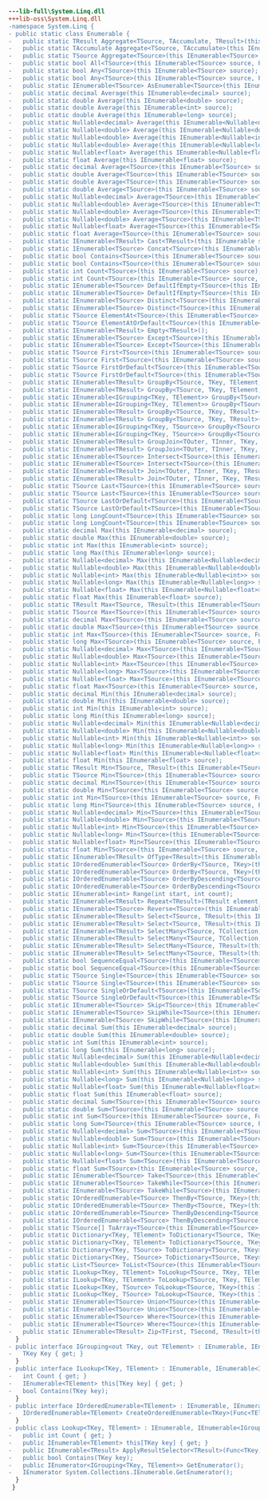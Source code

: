 ﻿```diff
---lib-full\System.Linq.dll
+++lib-oss\System.Linq.dll
-namespace System.Linq {
- public static class Enumerable {
-   public static TResult Aggregate<TSource, TAccumulate, TResult>(this IEnumerable<TSource> source, TAccumulate seed, Func<TAccumulate, TSource, TAccumulate> func, Func<TAccumulate, TResult> resultSelector);
-   public static TAccumulate Aggregate<TSource, TAccumulate>(this IEnumerable<TSource> source, TAccumulate seed, Func<TAccumulate, TSource, TAccumulate> func);
-   public static TSource Aggregate<TSource>(this IEnumerable<TSource> source, Func<TSource, TSource, TSource> func);
-   public static bool All<TSource>(this IEnumerable<TSource> source, Func<TSource, bool> predicate);
-   public static bool Any<TSource>(this IEnumerable<TSource> source);
-   public static bool Any<TSource>(this IEnumerable<TSource> source, Func<TSource, bool> predicate);
-   public static IEnumerable<TSource> AsEnumerable<TSource>(this IEnumerable<TSource> source);
-   public static decimal Average(this IEnumerable<decimal> source);
-   public static double Average(this IEnumerable<double> source);
-   public static double Average(this IEnumerable<int> source);
-   public static double Average(this IEnumerable<long> source);
-   public static Nullable<decimal> Average(this IEnumerable<Nullable<decimal>> source);
-   public static Nullable<double> Average(this IEnumerable<Nullable<double>> source);
-   public static Nullable<double> Average(this IEnumerable<Nullable<int>> source);
-   public static Nullable<double> Average(this IEnumerable<Nullable<long>> source);
-   public static Nullable<float> Average(this IEnumerable<Nullable<float>> source);
-   public static float Average(this IEnumerable<float> source);
-   public static decimal Average<TSource>(this IEnumerable<TSource> source, Func<TSource, decimal> selector);
-   public static double Average<TSource>(this IEnumerable<TSource> source, Func<TSource, double> selector);
-   public static double Average<TSource>(this IEnumerable<TSource> source, Func<TSource, int> selector);
-   public static double Average<TSource>(this IEnumerable<TSource> source, Func<TSource, long> selector);
-   public static Nullable<decimal> Average<TSource>(this IEnumerable<TSource> source, Func<TSource, Nullable<decimal>> selector);
-   public static Nullable<double> Average<TSource>(this IEnumerable<TSource> source, Func<TSource, Nullable<double>> selector);
-   public static Nullable<double> Average<TSource>(this IEnumerable<TSource> source, Func<TSource, Nullable<int>> selector);
-   public static Nullable<double> Average<TSource>(this IEnumerable<TSource> source, Func<TSource, Nullable<long>> selector);
-   public static Nullable<float> Average<TSource>(this IEnumerable<TSource> source, Func<TSource, Nullable<float>> selector);
-   public static float Average<TSource>(this IEnumerable<TSource> source, Func<TSource, float> selector);
-   public static IEnumerable<TResult> Cast<TResult>(this IEnumerable source);
-   public static IEnumerable<TSource> Concat<TSource>(this IEnumerable<TSource> first, IEnumerable<TSource> second);
-   public static bool Contains<TSource>(this IEnumerable<TSource> source, TSource value);
-   public static bool Contains<TSource>(this IEnumerable<TSource> source, TSource value, IEqualityComparer<TSource> comparer);
-   public static int Count<TSource>(this IEnumerable<TSource> source);
-   public static int Count<TSource>(this IEnumerable<TSource> source, Func<TSource, bool> predicate);
-   public static IEnumerable<TSource> DefaultIfEmpty<TSource>(this IEnumerable<TSource> source);
-   public static IEnumerable<TSource> DefaultIfEmpty<TSource>(this IEnumerable<TSource> source, TSource defaultValue);
-   public static IEnumerable<TSource> Distinct<TSource>(this IEnumerable<TSource> source);
-   public static IEnumerable<TSource> Distinct<TSource>(this IEnumerable<TSource> source, IEqualityComparer<TSource> comparer);
-   public static TSource ElementAt<TSource>(this IEnumerable<TSource> source, int index);
-   public static TSource ElementAtOrDefault<TSource>(this IEnumerable<TSource> source, int index);
-   public static IEnumerable<TResult> Empty<TResult>();
-   public static IEnumerable<TSource> Except<TSource>(this IEnumerable<TSource> first, IEnumerable<TSource> second);
-   public static IEnumerable<TSource> Except<TSource>(this IEnumerable<TSource> first, IEnumerable<TSource> second, IEqualityComparer<TSource> comparer);
-   public static TSource First<TSource>(this IEnumerable<TSource> source);
-   public static TSource First<TSource>(this IEnumerable<TSource> source, Func<TSource, bool> predicate);
-   public static TSource FirstOrDefault<TSource>(this IEnumerable<TSource> source);
-   public static TSource FirstOrDefault<TSource>(this IEnumerable<TSource> source, Func<TSource, bool> predicate);
-   public static IEnumerable<TResult> GroupBy<TSource, TKey, TElement, TResult>(this IEnumerable<TSource> source, Func<TSource, TKey> keySelector, Func<TSource, TElement> elementSelector, Func<TKey, IEnumerable<TElement>, TResult> resultSelector);
-   public static IEnumerable<TResult> GroupBy<TSource, TKey, TElement, TResult>(this IEnumerable<TSource> source, Func<TSource, TKey> keySelector, Func<TSource, TElement> elementSelector, Func<TKey, IEnumerable<TElement>, TResult> resultSelector, IEqualityComparer<TKey> comparer);
-   public static IEnumerable<IGrouping<TKey, TElement>> GroupBy<TSource, TKey, TElement>(this IEnumerable<TSource> source, Func<TSource, TKey> keySelector, Func<TSource, TElement> elementSelector);
-   public static IEnumerable<IGrouping<TKey, TElement>> GroupBy<TSource, TKey, TElement>(this IEnumerable<TSource> source, Func<TSource, TKey> keySelector, Func<TSource, TElement> elementSelector, IEqualityComparer<TKey> comparer);
-   public static IEnumerable<TResult> GroupBy<TSource, TKey, TResult>(this IEnumerable<TSource> source, Func<TSource, TKey> keySelector, Func<TKey, IEnumerable<TSource>, TResult> resultSelector);
-   public static IEnumerable<TResult> GroupBy<TSource, TKey, TResult>(this IEnumerable<TSource> source, Func<TSource, TKey> keySelector, Func<TKey, IEnumerable<TSource>, TResult> resultSelector, IEqualityComparer<TKey> comparer);
-   public static IEnumerable<IGrouping<TKey, TSource>> GroupBy<TSource, TKey>(this IEnumerable<TSource> source, Func<TSource, TKey> keySelector);
-   public static IEnumerable<IGrouping<TKey, TSource>> GroupBy<TSource, TKey>(this IEnumerable<TSource> source, Func<TSource, TKey> keySelector, IEqualityComparer<TKey> comparer);
-   public static IEnumerable<TResult> GroupJoin<TOuter, TInner, TKey, TResult>(this IEnumerable<TOuter> outer, IEnumerable<TInner> inner, Func<TOuter, TKey> outerKeySelector, Func<TInner, TKey> innerKeySelector, Func<TOuter, IEnumerable<TInner>, TResult> resultSelector);
-   public static IEnumerable<TResult> GroupJoin<TOuter, TInner, TKey, TResult>(this IEnumerable<TOuter> outer, IEnumerable<TInner> inner, Func<TOuter, TKey> outerKeySelector, Func<TInner, TKey> innerKeySelector, Func<TOuter, IEnumerable<TInner>, TResult> resultSelector, IEqualityComparer<TKey> comparer);
-   public static IEnumerable<TSource> Intersect<TSource>(this IEnumerable<TSource> first, IEnumerable<TSource> second);
-   public static IEnumerable<TSource> Intersect<TSource>(this IEnumerable<TSource> first, IEnumerable<TSource> second, IEqualityComparer<TSource> comparer);
-   public static IEnumerable<TResult> Join<TOuter, TInner, TKey, TResult>(this IEnumerable<TOuter> outer, IEnumerable<TInner> inner, Func<TOuter, TKey> outerKeySelector, Func<TInner, TKey> innerKeySelector, Func<TOuter, TInner, TResult> resultSelector);
-   public static IEnumerable<TResult> Join<TOuter, TInner, TKey, TResult>(this IEnumerable<TOuter> outer, IEnumerable<TInner> inner, Func<TOuter, TKey> outerKeySelector, Func<TInner, TKey> innerKeySelector, Func<TOuter, TInner, TResult> resultSelector, IEqualityComparer<TKey> comparer);
-   public static TSource Last<TSource>(this IEnumerable<TSource> source);
-   public static TSource Last<TSource>(this IEnumerable<TSource> source, Func<TSource, bool> predicate);
-   public static TSource LastOrDefault<TSource>(this IEnumerable<TSource> source);
-   public static TSource LastOrDefault<TSource>(this IEnumerable<TSource> source, Func<TSource, bool> predicate);
-   public static long LongCount<TSource>(this IEnumerable<TSource> source);
-   public static long LongCount<TSource>(this IEnumerable<TSource> source, Func<TSource, bool> predicate);
-   public static decimal Max(this IEnumerable<decimal> source);
-   public static double Max(this IEnumerable<double> source);
-   public static int Max(this IEnumerable<int> source);
-   public static long Max(this IEnumerable<long> source);
-   public static Nullable<decimal> Max(this IEnumerable<Nullable<decimal>> source);
-   public static Nullable<double> Max(this IEnumerable<Nullable<double>> source);
-   public static Nullable<int> Max(this IEnumerable<Nullable<int>> source);
-   public static Nullable<long> Max(this IEnumerable<Nullable<long>> source);
-   public static Nullable<float> Max(this IEnumerable<Nullable<float>> source);
-   public static float Max(this IEnumerable<float> source);
-   public static TResult Max<TSource, TResult>(this IEnumerable<TSource> source, Func<TSource, TResult> selector);
-   public static TSource Max<TSource>(this IEnumerable<TSource> source);
-   public static decimal Max<TSource>(this IEnumerable<TSource> source, Func<TSource, decimal> selector);
-   public static double Max<TSource>(this IEnumerable<TSource> source, Func<TSource, double> selector);
-   public static int Max<TSource>(this IEnumerable<TSource> source, Func<TSource, int> selector);
-   public static long Max<TSource>(this IEnumerable<TSource> source, Func<TSource, long> selector);
-   public static Nullable<decimal> Max<TSource>(this IEnumerable<TSource> source, Func<TSource, Nullable<decimal>> selector);
-   public static Nullable<double> Max<TSource>(this IEnumerable<TSource> source, Func<TSource, Nullable<double>> selector);
-   public static Nullable<int> Max<TSource>(this IEnumerable<TSource> source, Func<TSource, Nullable<int>> selector);
-   public static Nullable<long> Max<TSource>(this IEnumerable<TSource> source, Func<TSource, Nullable<long>> selector);
-   public static Nullable<float> Max<TSource>(this IEnumerable<TSource> source, Func<TSource, Nullable<float>> selector);
-   public static float Max<TSource>(this IEnumerable<TSource> source, Func<TSource, float> selector);
-   public static decimal Min(this IEnumerable<decimal> source);
-   public static double Min(this IEnumerable<double> source);
-   public static int Min(this IEnumerable<int> source);
-   public static long Min(this IEnumerable<long> source);
-   public static Nullable<decimal> Min(this IEnumerable<Nullable<decimal>> source);
-   public static Nullable<double> Min(this IEnumerable<Nullable<double>> source);
-   public static Nullable<int> Min(this IEnumerable<Nullable<int>> source);
-   public static Nullable<long> Min(this IEnumerable<Nullable<long>> source);
-   public static Nullable<float> Min(this IEnumerable<Nullable<float>> source);
-   public static float Min(this IEnumerable<float> source);
-   public static TResult Min<TSource, TResult>(this IEnumerable<TSource> source, Func<TSource, TResult> selector);
-   public static TSource Min<TSource>(this IEnumerable<TSource> source);
-   public static decimal Min<TSource>(this IEnumerable<TSource> source, Func<TSource, decimal> selector);
-   public static double Min<TSource>(this IEnumerable<TSource> source, Func<TSource, double> selector);
-   public static int Min<TSource>(this IEnumerable<TSource> source, Func<TSource, int> selector);
-   public static long Min<TSource>(this IEnumerable<TSource> source, Func<TSource, long> selector);
-   public static Nullable<decimal> Min<TSource>(this IEnumerable<TSource> source, Func<TSource, Nullable<decimal>> selector);
-   public static Nullable<double> Min<TSource>(this IEnumerable<TSource> source, Func<TSource, Nullable<double>> selector);
-   public static Nullable<int> Min<TSource>(this IEnumerable<TSource> source, Func<TSource, Nullable<int>> selector);
-   public static Nullable<long> Min<TSource>(this IEnumerable<TSource> source, Func<TSource, Nullable<long>> selector);
-   public static Nullable<float> Min<TSource>(this IEnumerable<TSource> source, Func<TSource, Nullable<float>> selector);
-   public static float Min<TSource>(this IEnumerable<TSource> source, Func<TSource, float> selector);
-   public static IEnumerable<TResult> OfType<TResult>(this IEnumerable source);
-   public static IOrderedEnumerable<TSource> OrderBy<TSource, TKey>(this IEnumerable<TSource> source, Func<TSource, TKey> keySelector);
-   public static IOrderedEnumerable<TSource> OrderBy<TSource, TKey>(this IEnumerable<TSource> source, Func<TSource, TKey> keySelector, IComparer<TKey> comparer);
-   public static IOrderedEnumerable<TSource> OrderByDescending<TSource, TKey>(this IEnumerable<TSource> source, Func<TSource, TKey> keySelector);
-   public static IOrderedEnumerable<TSource> OrderByDescending<TSource, TKey>(this IEnumerable<TSource> source, Func<TSource, TKey> keySelector, IComparer<TKey> comparer);
-   public static IEnumerable<int> Range(int start, int count);
-   public static IEnumerable<TResult> Repeat<TResult>(TResult element, int count);
-   public static IEnumerable<TSource> Reverse<TSource>(this IEnumerable<TSource> source);
-   public static IEnumerable<TResult> Select<TSource, TResult>(this IEnumerable<TSource> source, Func<TSource, int, TResult> selector);
-   public static IEnumerable<TResult> Select<TSource, TResult>(this IEnumerable<TSource> source, Func<TSource, TResult> selector);
-   public static IEnumerable<TResult> SelectMany<TSource, TCollection, TResult>(this IEnumerable<TSource> source, Func<TSource, IEnumerable<TCollection>> collectionSelector, Func<TSource, TCollection, TResult> resultSelector);
-   public static IEnumerable<TResult> SelectMany<TSource, TCollection, TResult>(this IEnumerable<TSource> source, Func<TSource, int, IEnumerable<TCollection>> collectionSelector, Func<TSource, TCollection, TResult> resultSelector);
-   public static IEnumerable<TResult> SelectMany<TSource, TResult>(this IEnumerable<TSource> source, Func<TSource, IEnumerable<TResult>> selector);
-   public static IEnumerable<TResult> SelectMany<TSource, TResult>(this IEnumerable<TSource> source, Func<TSource, int, IEnumerable<TResult>> selector);
-   public static bool SequenceEqual<TSource>(this IEnumerable<TSource> first, IEnumerable<TSource> second);
-   public static bool SequenceEqual<TSource>(this IEnumerable<TSource> first, IEnumerable<TSource> second, IEqualityComparer<TSource> comparer);
-   public static TSource Single<TSource>(this IEnumerable<TSource> source);
-   public static TSource Single<TSource>(this IEnumerable<TSource> source, Func<TSource, bool> predicate);
-   public static TSource SingleOrDefault<TSource>(this IEnumerable<TSource> source);
-   public static TSource SingleOrDefault<TSource>(this IEnumerable<TSource> source, Func<TSource, bool> predicate);
-   public static IEnumerable<TSource> Skip<TSource>(this IEnumerable<TSource> source, int count);
-   public static IEnumerable<TSource> SkipWhile<TSource>(this IEnumerable<TSource> source, Func<TSource, bool> predicate);
-   public static IEnumerable<TSource> SkipWhile<TSource>(this IEnumerable<TSource> source, Func<TSource, int, bool> predicate);
-   public static decimal Sum(this IEnumerable<decimal> source);
-   public static double Sum(this IEnumerable<double> source);
-   public static int Sum(this IEnumerable<int> source);
-   public static long Sum(this IEnumerable<long> source);
-   public static Nullable<decimal> Sum(this IEnumerable<Nullable<decimal>> source);
-   public static Nullable<double> Sum(this IEnumerable<Nullable<double>> source);
-   public static Nullable<int> Sum(this IEnumerable<Nullable<int>> source);
-   public static Nullable<long> Sum(this IEnumerable<Nullable<long>> source);
-   public static Nullable<float> Sum(this IEnumerable<Nullable<float>> source);
-   public static float Sum(this IEnumerable<float> source);
-   public static decimal Sum<TSource>(this IEnumerable<TSource> source, Func<TSource, decimal> selector);
-   public static double Sum<TSource>(this IEnumerable<TSource> source, Func<TSource, double> selector);
-   public static int Sum<TSource>(this IEnumerable<TSource> source, Func<TSource, int> selector);
-   public static long Sum<TSource>(this IEnumerable<TSource> source, Func<TSource, long> selector);
-   public static Nullable<decimal> Sum<TSource>(this IEnumerable<TSource> source, Func<TSource, Nullable<decimal>> selector);
-   public static Nullable<double> Sum<TSource>(this IEnumerable<TSource> source, Func<TSource, Nullable<double>> selector);
-   public static Nullable<int> Sum<TSource>(this IEnumerable<TSource> source, Func<TSource, Nullable<int>> selector);
-   public static Nullable<long> Sum<TSource>(this IEnumerable<TSource> source, Func<TSource, Nullable<long>> selector);
-   public static Nullable<float> Sum<TSource>(this IEnumerable<TSource> source, Func<TSource, Nullable<float>> selector);
-   public static float Sum<TSource>(this IEnumerable<TSource> source, Func<TSource, float> selector);
-   public static IEnumerable<TSource> Take<TSource>(this IEnumerable<TSource> source, int count);
-   public static IEnumerable<TSource> TakeWhile<TSource>(this IEnumerable<TSource> source, Func<TSource, bool> predicate);
-   public static IEnumerable<TSource> TakeWhile<TSource>(this IEnumerable<TSource> source, Func<TSource, int, bool> predicate);
-   public static IOrderedEnumerable<TSource> ThenBy<TSource, TKey>(this IOrderedEnumerable<TSource> source, Func<TSource, TKey> keySelector);
-   public static IOrderedEnumerable<TSource> ThenBy<TSource, TKey>(this IOrderedEnumerable<TSource> source, Func<TSource, TKey> keySelector, IComparer<TKey> comparer);
-   public static IOrderedEnumerable<TSource> ThenByDescending<TSource, TKey>(this IOrderedEnumerable<TSource> source, Func<TSource, TKey> keySelector);
-   public static IOrderedEnumerable<TSource> ThenByDescending<TSource, TKey>(this IOrderedEnumerable<TSource> source, Func<TSource, TKey> keySelector, IComparer<TKey> comparer);
-   public static TSource[] ToArray<TSource>(this IEnumerable<TSource> source);
-   public static Dictionary<TKey, TElement> ToDictionary<TSource, TKey, TElement>(this IEnumerable<TSource> source, Func<TSource, TKey> keySelector, Func<TSource, TElement> elementSelector);
-   public static Dictionary<TKey, TElement> ToDictionary<TSource, TKey, TElement>(this IEnumerable<TSource> source, Func<TSource, TKey> keySelector, Func<TSource, TElement> elementSelector, IEqualityComparer<TKey> comparer);
-   public static Dictionary<TKey, TSource> ToDictionary<TSource, TKey>(this IEnumerable<TSource> source, Func<TSource, TKey> keySelector);
-   public static Dictionary<TKey, TSource> ToDictionary<TSource, TKey>(this IEnumerable<TSource> source, Func<TSource, TKey> keySelector, IEqualityComparer<TKey> comparer);
-   public static List<TSource> ToList<TSource>(this IEnumerable<TSource> source);
-   public static ILookup<TKey, TElement> ToLookup<TSource, TKey, TElement>(this IEnumerable<TSource> source, Func<TSource, TKey> keySelector, Func<TSource, TElement> elementSelector);
-   public static ILookup<TKey, TElement> ToLookup<TSource, TKey, TElement>(this IEnumerable<TSource> source, Func<TSource, TKey> keySelector, Func<TSource, TElement> elementSelector, IEqualityComparer<TKey> comparer);
-   public static ILookup<TKey, TSource> ToLookup<TSource, TKey>(this IEnumerable<TSource> source, Func<TSource, TKey> keySelector);
-   public static ILookup<TKey, TSource> ToLookup<TSource, TKey>(this IEnumerable<TSource> source, Func<TSource, TKey> keySelector, IEqualityComparer<TKey> comparer);
-   public static IEnumerable<TSource> Union<TSource>(this IEnumerable<TSource> first, IEnumerable<TSource> second);
-   public static IEnumerable<TSource> Union<TSource>(this IEnumerable<TSource> first, IEnumerable<TSource> second, IEqualityComparer<TSource> comparer);
-   public static IEnumerable<TSource> Where<TSource>(this IEnumerable<TSource> source, Func<TSource, bool> predicate);
-   public static IEnumerable<TSource> Where<TSource>(this IEnumerable<TSource> source, Func<TSource, int, bool> predicate);
-   public static IEnumerable<TResult> Zip<TFirst, TSecond, TResult>(this IEnumerable<TFirst> first, IEnumerable<TSecond> second, Func<TFirst, TSecond, TResult> resultSelector);
  }
- public interface IGrouping<out TKey, out TElement> : IEnumerable, IEnumerable<TElement> {
-   TKey Key { get; }
  }
- public interface ILookup<TKey, TElement> : IEnumerable, IEnumerable<IGrouping<TKey, TElement>> {
-   int Count { get; }
-   IEnumerable<TElement> this[TKey key] { get; }
-   bool Contains(TKey key);
  }
- public interface IOrderedEnumerable<TElement> : IEnumerable, IEnumerable<TElement> {
-   IOrderedEnumerable<TElement> CreateOrderedEnumerable<TKey>(Func<TElement, TKey> keySelector, IComparer<TKey> comparer, bool descending);
  }
- public class Lookup<TKey, TElement> : IEnumerable, IEnumerable<IGrouping<TKey, TElement>>, ILookup<TKey, TElement> {
-   public int Count { get; }
-   public IEnumerable<TElement> this[TKey key] { get; }
-   public IEnumerable<TResult> ApplyResultSelector<TResult>(Func<TKey, IEnumerable<TElement>, TResult> resultSelector);
-   public bool Contains(TKey key);
-   public IEnumerator<IGrouping<TKey, TElement>> GetEnumerator();
-   IEnumerator System.Collections.IEnumerable.GetEnumerator();
  }
 }
```
